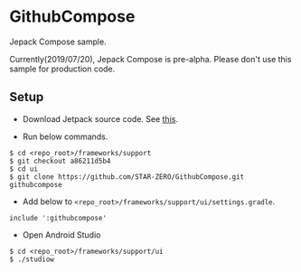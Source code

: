 GithubCompose
==

Jepack Compose sample.

Currently(2019/07/20), Jepack Compose is pre-alpha. Please don't use this sample for production code.

## Setup

- Download Jetpack source code. See [this](https://android.googlesource.com/platform/frameworks/support/+/refs/heads/androidx-master-dev/README.md).

- Run below commands.

```
$ cd <repo_root>/frameworks/support
$ git checkout a86211d5b4
$ cd ui
$ git clone https://github.com/STAR-ZERO/GithubCompose.git githubcompose
```

- Add below to `<repo_root>/frameworks/support/ui/settings.gradle`.

```
include ':githubcompose'
```

- Open Android Studio

```
$ cd <repo_root>/frameworks/support/ui
$ ./studiow
```

